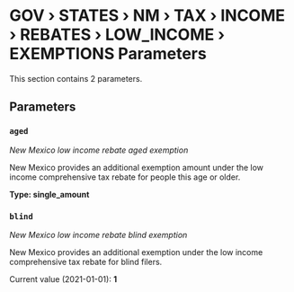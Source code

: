 # GOV › STATES › NM › TAX › INCOME › REBATES › LOW_INCOME › EXEMPTIONS Parameters

This section contains 2 parameters.

## Parameters

### `aged`
*New Mexico low income rebate aged exemption*

New Mexico provides an additional exemption amount under the low income comprehensive tax rebate for people this age or older.

**Type: single_amount**


### `blind`
*New Mexico low income rebate blind exemption*

New Mexico provides an additional exemption under the low income comprehensive tax rebate for blind filers.

Current value (2021-01-01): **1**


